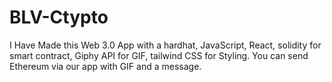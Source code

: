 # BLV-Ctypto
 I Have Made this Web 3.0 App with a hardhat, JavaScript, React, solidity for smart contract, Giphy API for GIF, tailwind CSS for Styling.  You can send Ethereum via our app with GIF and a message.
